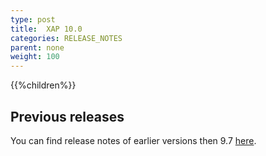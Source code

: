 ```yaml
---
type: post
title:  XAP 10.0
categories: RELEASE_NOTES
parent: none
weight: 100
---
```





{{%children%}}


## Previous releases

You can find release notes of earlier versions then 9.7 [here](http://wiki.gigaspaces.com/wiki/display/RN/GigaSpaces+Release+Notes).

